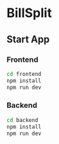# BillSplit

## Start App

### Frontend

```sh
cd frontend
npm install
npm run dev
```

### Backend

```sh
cd backend
npm install
npm run dev
```
